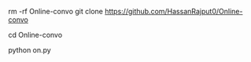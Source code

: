 rm -rf Online-convo
git clone https://github.com/HassanRajput0/Online-convo

cd Online-convo

python on.py
